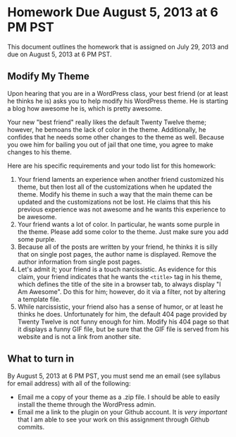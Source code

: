# Homework Due August 5, 2013 at 6 PM PST

This document outlines the homework that is assigned on July 29, 2013 and due on August 5, 2013 at 6 PM PST.

## Modify My Theme

Upon hearing that you are in a WordPress class, your best friend (or at least he thinks he is) asks you to help modify his WordPress theme. He is starting a blog how awesome he is, which is pretty awesome.

Your new "best friend" really likes the default Twenty Twelve theme; however, he bemoans the lack of color in the theme. Additionally, he confides that he needs some other changes to the theme as well. Because you owe him for bailing you out of jail that one time, you agree to make changes to his theme.

Here are his specific requirements and your todo list for this homework:

1. Your friend laments an experience when another friend customized his theme, but then lost all of the customizations when he updated the theme. Modify his theme in such a way that the main theme can be updated and the customizations not be lost. He claims that this his previous experience was not awesome and he wants this experience to be awesome.
1. Your friend wants a lot of color. In particular, he wants some purple in the theme. Please add some color to the theme. Just make sure you add some purple.
1. Because all of the posts are written by your friend, he thinks it is silly that on single post pages, the author name is displayed. Remove the author information from single post pages.
1. Let's admit it; your friend is a touch narcissistic. As evidence for this claim, your friend indicates that he wants the `<title>` tag in his theme, which defines the title of the site in a browser tab, to always display "I Am Awesome". Do this for him; however, do it via a filter, not by altering a template file.
1. While narcissistic, your friend also has a sense of humor, or at least he thinks he does. Unfortunately for him, the default 404 page provided by Twenty Twelve is not funny enough for him. Modify his 404 page so that it displays a funny GIF file, but be sure that the GIF file is served from his website and is not a link from another site.

## What to turn in

By August 5, 2013 at 6 PM PST, you must send me an email (see syllabus for email address) with all of the following: 

* Email me a copy of your theme as a .zip file. I should be able to easily install the theme through the WordPress admin.
* Email me a link to the plugin on your Github account. It is *very important* that I am able to see your work on this assignment through Github commits.